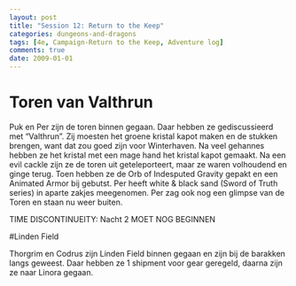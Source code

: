 ```yaml
---
layout: post
title: "Session 12: Return to the Keep"
categories: dungeons-and-dragons
tags: [4e, Campaign-Return to the Keep, Adventure log]
comments: true
date: 2009-01-01
---
```


# Toren van Valthrun

Puk en Per zijn de toren binnen gegaan. Daar hebben ze gediscussieerd met “Valthrun”. Zij moesten het groene kristal kapot maken en de stukken brengen, want dat zou goed zijn voor Winterhaven. Na veel gehannes hebben ze het kristal met een mage hand het kristal kapot gemaakt. Na een evil cackle zijn ze de toren uit geteleporteert, maar ze waren volhoudend en ginge terug. Toen hebben ze de Orb of Indesputed Gravity gepakt en een Animated Armor bij gebutst. Per heeft white & black sand (Sword of Truth series) in aparte zakjes meegenomen. Per zag ook nog een glimpse van de Toren en staan nu weer buiten.

TIME DISCONTINUEITY: Nacht 2 MOET NOG BEGINNEN

#Linden Field

Thorgrim en Codrus zijn Linden Field binnen gegaan en zijn bij de barakken langs geweest. Daar hebben ze 1 shipment voor gear geregeld, daarna zijn ze naar Linora gegaan.
